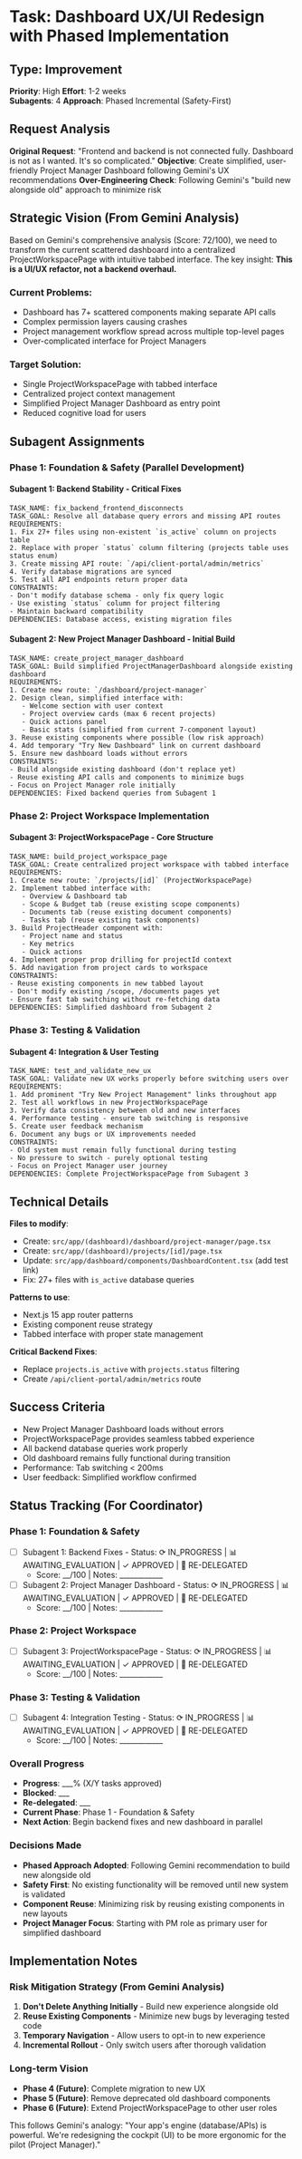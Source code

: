 # Task: Dashboard UX/UI Redesign with Phased Implementation

## Type: Improvement
**Priority**: High
**Effort**: 1-2 weeks  
**Subagents**: 4
**Approach**: Phased Incremental (Safety-First)

## Request Analysis
**Original Request**: "Frontend and backend is not connected fully. Dashboard is not as I wanted. It's so complicated."
**Objective**: Create simplified, user-friendly Project Manager Dashboard following Gemini's UX recommendations
**Over-Engineering Check**: Following Gemini's "build new alongside old" approach to minimize risk

## Strategic Vision (From Gemini Analysis)
Based on Gemini's comprehensive analysis (Score: 72/100), we need to transform the current scattered dashboard into a centralized ProjectWorkspacePage with intuitive tabbed interface. The key insight: **This is a UI/UX refactor, not a backend overhaul.**

### Current Problems:
- Dashboard has 7+ scattered components making separate API calls
- Complex permission layers causing crashes
- Project management workflow spread across multiple top-level pages
- Over-complicated interface for Project Managers

### Target Solution:
- Single ProjectWorkspacePage with tabbed interface
- Centralized project context management
- Simplified Project Manager Dashboard as entry point
- Reduced cognitive load for users

## Subagent Assignments

### Phase 1: Foundation & Safety (Parallel Development)

#### Subagent 1: Backend Stability - Critical Fixes
```
TASK_NAME: fix_backend_frontend_disconnects
TASK_GOAL: Resolve all database query errors and missing API routes
REQUIREMENTS:
1. Fix 27+ files using non-existent `is_active` column on projects table
2. Replace with proper `status` column filtering (projects table uses status enum)
3. Create missing API route: `/api/client-portal/admin/metrics`
4. Verify database migrations are synced
5. Test all API endpoints return proper data
CONSTRAINTS:
- Don't modify database schema - only fix query logic
- Use existing `status` column for project filtering
- Maintain backward compatibility
DEPENDENCIES: Database access, existing migration files
```

#### Subagent 2: New Project Manager Dashboard - Initial Build
```
TASK_NAME: create_project_manager_dashboard
TASK_GOAL: Build simplified ProjectManagerDashboard alongside existing dashboard
REQUIREMENTS:
1. Create new route: `/dashboard/project-manager`
2. Design clean, simplified interface with:
   - Welcome section with user context
   - Project overview cards (max 6 recent projects)
   - Quick actions panel
   - Basic stats (simplified from current 7-component layout)
3. Reuse existing components where possible (low risk approach)
4. Add temporary "Try New Dashboard" link on current dashboard
5. Ensure new dashboard loads without errors
CONSTRAINTS:
- Build alongside existing dashboard (don't replace yet)
- Reuse existing API calls and components to minimize bugs
- Focus on Project Manager role initially
DEPENDENCIES: Fixed backend queries from Subagent 1
```

### Phase 2: Project Workspace Implementation

#### Subagent 3: ProjectWorkspacePage - Core Structure
```
TASK_NAME: build_project_workspace_page
TASK_GOAL: Create centralized project workspace with tabbed interface
REQUIREMENTS:
1. Create new route: `/projects/[id]` (ProjectWorkspacePage)
2. Implement tabbed interface with:
   - Overview & Dashboard tab
   - Scope & Budget tab (reuse existing scope components)
   - Documents tab (reuse existing document components)
   - Tasks tab (reuse existing task components)
3. Build ProjectHeader component with:
   - Project name and status
   - Key metrics
   - Quick actions
4. Implement proper prop drilling for projectId context
5. Add navigation from project cards to workspace
CONSTRAINTS:
- Reuse existing components in new tabbed layout
- Don't modify existing /scope, /documents pages yet
- Ensure fast tab switching without re-fetching data
DEPENDENCIES: Simplified dashboard from Subagent 2
```

### Phase 3: Testing & Validation

#### Subagent 4: Integration & User Testing
```
TASK_NAME: test_and_validate_new_ux
TASK_GOAL: Validate new UX works properly before switching users over
REQUIREMENTS:
1. Add prominent "Try New Project Management" links throughout app
2. Test all workflows in new ProjectWorkspacePage
3. Verify data consistency between old and new interfaces
4. Performance testing - ensure tab switching is responsive
5. Create user feedback mechanism
6. Document any bugs or UX improvements needed
CONSTRAINTS:
- Old system must remain fully functional during testing
- No pressure to switch - purely optional testing
- Focus on Project Manager user journey
DEPENDENCIES: Complete ProjectWorkspacePage from Subagent 3
```

## Technical Details
**Files to modify**: 
- Create: `src/app/(dashboard)/dashboard/project-manager/page.tsx`
- Create: `src/app/(dashboard)/projects/[id]/page.tsx`
- Update: `src/app/dashboard/components/DashboardContent.tsx` (add test link)
- Fix: 27+ files with `is_active` database queries

**Patterns to use**: 
- Next.js 15 app router patterns
- Existing component reuse strategy
- Tabbed interface with proper state management

**Critical Backend Fixes**:
- Replace `projects.is_active` with `projects.status` filtering
- Create `/api/client-portal/admin/metrics` route

## Success Criteria
- New Project Manager Dashboard loads without errors
- ProjectWorkspacePage provides seamless tabbed experience
- All backend database queries work properly
- Old dashboard remains fully functional during transition
- Performance: Tab switching < 200ms
- User feedback: Simplified workflow confirmed

## Status Tracking (For Coordinator)

### Phase 1: Foundation & Safety
- [ ] Subagent 1: Backend Fixes - Status: ⟳ IN_PROGRESS | 📊 AWAITING_EVALUATION | ✓ APPROVED | 🔄 RE-DELEGATED
  - Score: __/100 | Notes: ____________
- [ ] Subagent 2: Project Manager Dashboard - Status: ⟳ IN_PROGRESS | 📊 AWAITING_EVALUATION | ✓ APPROVED | 🔄 RE-DELEGATED
  - Score: __/100 | Notes: ____________

### Phase 2: Project Workspace
- [ ] Subagent 3: ProjectWorkspacePage - Status: ⟳ IN_PROGRESS | 📊 AWAITING_EVALUATION | ✓ APPROVED | 🔄 RE-DELEGATED
  - Score: __/100 | Notes: ____________

### Phase 3: Testing & Validation
- [ ] Subagent 4: Integration Testing - Status: ⟳ IN_PROGRESS | 📊 AWAITING_EVALUATION | ✓ APPROVED | 🔄 RE-DELEGATED
  - Score: __/100 | Notes: ____________

### Overall Progress
- **Progress**: ___% (X/Y tasks approved)
- **Blocked**: ___
- **Re-delegated**: ___
- **Current Phase**: Phase 1 - Foundation & Safety
- **Next Action**: Begin backend fixes and new dashboard in parallel

### Decisions Made
- **Phased Approach Adopted**: Following Gemini recommendation to build new alongside old
- **Safety First**: No existing functionality will be removed until new system is validated
- **Component Reuse**: Minimizing risk by reusing existing components in new layouts
- **Project Manager Focus**: Starting with PM role as primary user for simplified dashboard

## Implementation Notes

### Risk Mitigation Strategy (From Gemini Analysis)
1. **Don't Delete Anything Initially** - Build new experience alongside old
2. **Reuse Existing Components** - Minimize new bugs by leveraging tested code
3. **Temporary Navigation** - Allow users to opt-in to new experience
4. **Incremental Rollout** - Only switch users after thorough validation

### Long-term Vision
- **Phase 4 (Future)**: Complete migration to new UX
- **Phase 5 (Future)**: Remove deprecated old dashboard components
- **Phase 6 (Future)**: Extend ProjectWorkspacePage to other user roles

This follows Gemini's analogy: "Your app's engine (database/APIs) is powerful. We're redesigning the cockpit (UI) to be more ergonomic for the pilot (Project Manager)."
